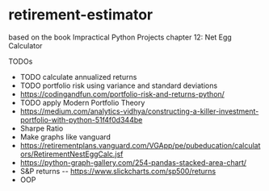 # retirement-estimator
based on the book Impractical Python Projects chapter 12: Net Egg Calculator

TODOs
- TODO calculate annualized returns
- TODO portfolio risk using variance and standard deviations 
- https://codingandfun.com/portfolio-risk-and-returns-python/
- TODO apply Modern Portfolio Theory 
- https://medium.com/analytics-vidhya/constructing-a-killer-investment-portfolio-with-python-51f4f0d344be
- Sharpe Ratio
- Make graphs like vanguard
- https://retirementplans.vanguard.com/VGApp/pe/pubeducation/calculators/RetirementNestEggCalc.jsf
- https://python-graph-gallery.com/254-pandas-stacked-area-chart/
- S&P returns 
-- https://www.slickcharts.com/sp500/returns
- OOP

